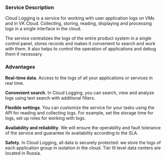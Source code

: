 ### Service Description

Cloud Logging is a service for working with user application logs on VMs and in VK Cloud. Collecting, storing, reading, displaying and processing logs in a single interface in the cloud.

The service centralizes the logs of the entire product system in a single control panel, stores records and makes it convenient to search and work with them. It also helps to control the operation of applications and debug them if necessary.

### Advantages

**Real-time data**. Access to the logs of all your applications or services in real time.

**Convenient search**. In Cloud Logging, you can search, view and analyze logs using text search with additional filters.

**Flexible settings**. You can customize the service for your tasks using the API for reading and collecting logs. For example, set the storage time for logs, set up roles for working with logs.

**Availability and reliability**. We will ensure the operability and fault tolerance of the service and guarantee its availability according to the SLA.

**Safety**. In Cloud Logging, all data is securely protected: we store the logs of each application group in isolation in the cloud. Tier III level data centers are located in Russia.
